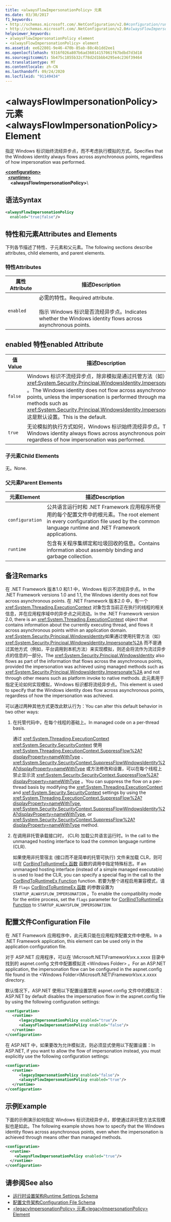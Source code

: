 ```yaml
---
title: <alwaysFlowImpersonationPolicy> 元素
ms.date: 03/30/2017
f1_keywords:
- http://schemas.microsoft.com/.NetConfiguration/v2.0#configuration/runtime/alwaysFlowImpersonationPolicy
- http://schemas.microsoft.com/.NetConfiguration/v2.0#alwaysFlowImpersonationPolicy
helpviewer_keywords:
- alwaysFlowImpersonationPolicy element
- <alwaysFlowImpersonationPolicy> element
ms.assetid: ee622801-9e46-470b-85ab-88c4b1dd2ee1
ms.openlocfilehash: 9316f026a807b6ad36014157061f67bdbd7d3d18
ms.sourcegitcommit: 5b475c1855b32cf78d2d1bbb4295e4c236f39464
ms.translationtype: MT
ms.contentlocale: zh-CN
ms.lasthandoff: 09/24/2020
ms.locfileid: "91149434"
---
```

# <a name="alwaysflowimpersonationpolicy-element"></a><span data-ttu-id="f73b4-102">\<alwaysFlowImpersonationPolicy> 元素</span><span class="sxs-lookup"><span data-stu-id="f73b4-102">\<alwaysFlowImpersonationPolicy> Element</span></span>

<span data-ttu-id="f73b4-103">指定 Windows 标识始终流经异步点，而不考虑执行模拟的方式。</span><span class="sxs-lookup"><span data-stu-id="f73b4-103">Specifies that the Windows identity always flows across asynchronous points, regardless of how impersonation was performed.</span></span>  
  
[**\<configuration>**](../configuration-element.md)\
&nbsp;&nbsp;[**\<runtime>**](runtime-element.md)\
&nbsp;&nbsp;&nbsp;&nbsp;**\<alwaysFlowImpersonationPolicy>**\  
  
## <a name="syntax"></a><span data-ttu-id="f73b4-104">语法</span><span class="sxs-lookup"><span data-stu-id="f73b4-104">Syntax</span></span>  
  
```xml  
<alwaysFlowImpersonationPolicy
  enabled="true|false"/>  
```  
  
## <a name="attributes-and-elements"></a><span data-ttu-id="f73b4-105">特性和元素</span><span class="sxs-lookup"><span data-stu-id="f73b4-105">Attributes and Elements</span></span>  

 <span data-ttu-id="f73b4-106">下列各节描述了特性、子元素和父元素。</span><span class="sxs-lookup"><span data-stu-id="f73b4-106">The following sections describe attributes, child elements, and parent elements.</span></span>  
  
### <a name="attributes"></a><span data-ttu-id="f73b4-107">特性</span><span class="sxs-lookup"><span data-stu-id="f73b4-107">Attributes</span></span>  
  
|<span data-ttu-id="f73b4-108">属性</span><span class="sxs-lookup"><span data-stu-id="f73b4-108">Attribute</span></span>|<span data-ttu-id="f73b4-109">描述</span><span class="sxs-lookup"><span data-stu-id="f73b4-109">Description</span></span>|  
|---------------|-----------------|  
|`enabled`|<span data-ttu-id="f73b4-110">必需的特性。</span><span class="sxs-lookup"><span data-stu-id="f73b4-110">Required attribute.</span></span><br /><br /> <span data-ttu-id="f73b4-111">指示 Windows 标识是否流经异步点。</span><span class="sxs-lookup"><span data-stu-id="f73b4-111">Indicates whether the Windows identity flows across asynchronous points.</span></span>|  
  
## <a name="enabled-attribute"></a><span data-ttu-id="f73b4-112">enabled 特性</span><span class="sxs-lookup"><span data-stu-id="f73b4-112">enabled Attribute</span></span>  
  
|<span data-ttu-id="f73b4-113">值</span><span class="sxs-lookup"><span data-stu-id="f73b4-113">Value</span></span>|<span data-ttu-id="f73b4-114">描述</span><span class="sxs-lookup"><span data-stu-id="f73b4-114">Description</span></span>|  
|-----------|-----------------|  
|`false`|<span data-ttu-id="f73b4-115">Windows 标识不流经异步点，除非模拟是通过托管方法（如）执行的 <xref:System.Security.Principal.WindowsIdentity.Impersonate%2A> 。</span><span class="sxs-lookup"><span data-stu-id="f73b4-115">The Windows identity does not flow across asynchronous points, unless the impersonation is performed through managed methods such as <xref:System.Security.Principal.WindowsIdentity.Impersonate%2A>.</span></span> <span data-ttu-id="f73b4-116">这是默认设置。</span><span class="sxs-lookup"><span data-stu-id="f73b4-116">This is the default.</span></span>|  
|`true`|<span data-ttu-id="f73b4-117">无论模拟的执行方式如何，Windows 标识始终流经异步点。</span><span class="sxs-lookup"><span data-stu-id="f73b4-117">The Windows identity always flows across asynchronous points, regardless of how impersonation was performed.</span></span>|  
  
### <a name="child-elements"></a><span data-ttu-id="f73b4-118">子元素</span><span class="sxs-lookup"><span data-stu-id="f73b4-118">Child Elements</span></span>  

 <span data-ttu-id="f73b4-119">无。</span><span class="sxs-lookup"><span data-stu-id="f73b4-119">None.</span></span>  
  
### <a name="parent-elements"></a><span data-ttu-id="f73b4-120">父元素</span><span class="sxs-lookup"><span data-stu-id="f73b4-120">Parent Elements</span></span>  
  
|<span data-ttu-id="f73b4-121">元素</span><span class="sxs-lookup"><span data-stu-id="f73b4-121">Element</span></span>|<span data-ttu-id="f73b4-122">描述</span><span class="sxs-lookup"><span data-stu-id="f73b4-122">Description</span></span>|  
|-------------|-----------------|  
|`configuration`|<span data-ttu-id="f73b4-123">公共语言运行时和 .NET Framework 应用程序所使用的每个配置文件中的根元素。</span><span class="sxs-lookup"><span data-stu-id="f73b4-123">The root element in every configuration file used by the common language runtime and .NET Framework applications.</span></span>|  
|`runtime`|<span data-ttu-id="f73b4-124">包含有关程序集绑定和垃圾回收的信息。</span><span class="sxs-lookup"><span data-stu-id="f73b4-124">Contains information about assembly binding and garbage collection.</span></span>|  
  
## <a name="remarks"></a><span data-ttu-id="f73b4-125">备注</span><span class="sxs-lookup"><span data-stu-id="f73b4-125">Remarks</span></span>  

 <span data-ttu-id="f73b4-126">在 .NET Framework 版本1.0 和1.1 中，Windows 标识不流经异步点。</span><span class="sxs-lookup"><span data-stu-id="f73b4-126">In the .NET Framework versions 1.0 and 1.1, the Windows identity does not flow across asynchronous points.</span></span> <span data-ttu-id="f73b4-127">在 .NET Framework 版本2.0 中，有一个 <xref:System.Threading.ExecutionContext> 对象包含当前正在执行的线程的相关信息，并在应用程序域中的异步点之间流动。</span><span class="sxs-lookup"><span data-stu-id="f73b4-127">In the .NET Framework version 2.0, there is an <xref:System.Threading.ExecutionContext> object that contains information about the currently executing thread, and flows it across asynchronous points within an application domain.</span></span> <span data-ttu-id="f73b4-128"><xref:System.Security.Principal.WindowsIdentity>如果通过使用托管方法（如） <xref:System.Security.Principal.WindowsIdentity.Impersonate%2A> 而不是通过其他方式（例如，平台调用到本机方法）来实现模拟，则还会将流作为流过异步点的信息的一部分。</span><span class="sxs-lookup"><span data-stu-id="f73b4-128">The <xref:System.Security.Principal.WindowsIdentity> also flows as part of the information that flows across the asynchronous points, provided the impersonation was achieved using managed methods such as <xref:System.Security.Principal.WindowsIdentity.Impersonate%2A> and not through other means such as platform invoke to native methods.</span></span> <span data-ttu-id="f73b4-129">此元素用于指定无论如何实现模拟，Windows 标识都将流经异步点。</span><span class="sxs-lookup"><span data-stu-id="f73b4-129">This element is used to specify that the Windows identity does flow across asynchronous points, regardless of how the impersonation was achieved.</span></span>  
  
 <span data-ttu-id="f73b4-130">可以通过两种其他方式更改此默认行为：</span><span class="sxs-lookup"><span data-stu-id="f73b4-130">You can alter this default behavior in two other ways:</span></span>  
  
1. <span data-ttu-id="f73b4-131">在托管代码中，在每个线程的基础上。</span><span class="sxs-lookup"><span data-stu-id="f73b4-131">In managed code on a per-thread basis.</span></span>  
  
     <span data-ttu-id="f73b4-132">通过 <xref:System.Threading.ExecutionContext> <xref:System.Security.SecurityContext> 使用 <xref:System.Threading.ExecutionContext.SuppressFlow%2A?displayProperty=nameWithType> 、 <xref:System.Security.SecurityContext.SuppressFlowWindowsIdentity%2A?displayProperty=nameWithType> 或方法修改和设置，可以在每个线程上禁止显示流 <xref:System.Security.SecurityContext.SuppressFlow%2A?displayProperty=nameWithType> 。</span><span class="sxs-lookup"><span data-stu-id="f73b4-132">You can suppress the flow on a per-thread basis by modifying the <xref:System.Threading.ExecutionContext> and <xref:System.Security.SecurityContext> settings by using the <xref:System.Threading.ExecutionContext.SuppressFlow%2A?displayProperty=nameWithType>, <xref:System.Security.SecurityContext.SuppressFlowWindowsIdentity%2A?displayProperty=nameWithType>, or <xref:System.Security.SecurityContext.SuppressFlow%2A?displayProperty=nameWithType> method.</span></span>  
  
2. <span data-ttu-id="f73b4-133">在调用非托管承载接口时， (CLR) 加载公共语言运行时。</span><span class="sxs-lookup"><span data-stu-id="f73b4-133">In the call to the unmanaged hosting interface to load the common language runtime (CLR).</span></span>  
  
     <span data-ttu-id="f73b4-134">如果使用非托管宿主 (接口而不是简单的托管可执行) 文件来加载 CLR，则可以在 [CorBindToRuntimeEx 函数](../../../unmanaged-api/hosting/corbindtoruntimeex-function.md) 函数的调用中指定特殊标志。</span><span class="sxs-lookup"><span data-stu-id="f73b4-134">If an unmanaged hosting interface (instead of a simple managed executable) is used to load the CLR, you can specify a special flag in the call to the [CorBindToRuntimeEx Function](../../../unmanaged-api/hosting/corbindtoruntimeex-function.md) function.</span></span> <span data-ttu-id="f73b4-135">若要为整个进程启用兼容模式，请将 `flags` [CorBindToRuntimeEx 函数](../../../unmanaged-api/hosting/corbindtoruntimeex-function.md) 的参数设置为 `STARTUP_ALWAYSFLOW_IMPERSONATION` 。</span><span class="sxs-lookup"><span data-stu-id="f73b4-135">To enable the compatibility mode for the entire process, set the `flags` parameter for [CorBindToRuntimeEx Function](../../../unmanaged-api/hosting/corbindtoruntimeex-function.md) to `STARTUP_ALWAYSFLOW_IMPERSONATION`.</span></span>  
  
## <a name="configuration-file"></a><span data-ttu-id="f73b4-136">配置文件</span><span class="sxs-lookup"><span data-stu-id="f73b4-136">Configuration File</span></span>  

 <span data-ttu-id="f73b4-137">在 .NET Framework 应用程序中，此元素只能在应用程序配置文件中使用。</span><span class="sxs-lookup"><span data-stu-id="f73b4-137">In a .NET Framework application, this element can be used only in the application configuration file.</span></span>  
  
 <span data-ttu-id="f73b4-138">对于 ASP.NET 应用程序，可以在 \Microsoft.NET\Framework\vx.x.xxxx 目录中找到的 aspnet.config 文件中配置模拟流 \<Windows Folder> 。</span><span class="sxs-lookup"><span data-stu-id="f73b4-138">For an ASP.NET application, the impersonation flow can be configured in the aspnet.config file found in the \<Windows Folder>\Microsoft.NET\Framework\vx.x.xxxx directory.</span></span>  
  
 <span data-ttu-id="f73b4-139">默认情况下，ASP.NET 使用以下配置设置禁用 aspnet.config 文件中的模拟流：</span><span class="sxs-lookup"><span data-stu-id="f73b4-139">ASP.NET by default disables the impersonation flow in the aspnet.config file by using the following configuration settings:</span></span>  
  
```xml
<configuration>  
   <runtime>  
      <legacyImpersonationPolicy enabled="true"/>  
      <alwaysFlowImpersonationPolicy enabled="false"/>  
   </runtime>  
</configuration>  
```  
  
 <span data-ttu-id="f73b4-140">在 ASP.NET 中，如果要改为允许模拟流，则必须显式使用以下配置设置：</span><span class="sxs-lookup"><span data-stu-id="f73b4-140">In ASP.NET, if you want to allow the flow of impersonation instead, you must explicitly use the following configuration settings:</span></span>  
  
```xml  
<configuration>  
   <runtime>  
      <legacyImpersonationPolicy enabled="false"/>  
      <alwaysFlowImpersonationPolicy enabled="true"/>  
   </runtime>  
</configuration>  
```  
  
## <a name="example"></a><span data-ttu-id="f73b4-141">示例</span><span class="sxs-lookup"><span data-stu-id="f73b4-141">Example</span></span>  

 <span data-ttu-id="f73b4-142">下面的示例演示如何指定 Windows 标识流经异步点，即使通过非托管方法实现模拟也是如此。</span><span class="sxs-lookup"><span data-stu-id="f73b4-142">The following example shows how to specify that the Windows identity flows across asynchronous points, even when the impersonation is achieved through means other than managed methods.</span></span>  
  
```xml  
<configuration>  
  <runtime>  
    <alwaysFlowImpersonationPolicy enabled="true"/>  
  </runtime>  
</configuration>  
```  
  
## <a name="see-also"></a><span data-ttu-id="f73b4-143">请参阅</span><span class="sxs-lookup"><span data-stu-id="f73b4-143">See also</span></span>

- [<span data-ttu-id="f73b4-144">运行时设置架构</span><span class="sxs-lookup"><span data-stu-id="f73b4-144">Runtime Settings Schema</span></span>](index.md)
- [<span data-ttu-id="f73b4-145">配置文件架构</span><span class="sxs-lookup"><span data-stu-id="f73b4-145">Configuration File Schema</span></span>](../index.md)
- [<span data-ttu-id="f73b4-146">\<legacyImpersonationPolicy> 元素</span><span class="sxs-lookup"><span data-stu-id="f73b4-146">\<legacyImpersonationPolicy> Element</span></span>](legacyimpersonationpolicy-element.md)

